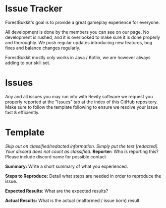 # Issue Tracker
ForestBukkit's goal is to provide a great gameplay experience for everyone.

All development is done by the members you can see on our page. No development is rushed, and it is overlooked to make sure it is done properly and thoroughly. We push regular updates introducing new features, bug fixes and balance changes regularly.

ForestBukkit mostly only works in Java / Kotlin, we are however always adding to our skill set.

# Issues

Any and all issues you may run into with Revity software we request you properly reported at the "Issues" tab at the index of this GitHub repository. Make sure to follow the template following to ensure we resolve your issue fast & efficiently.

# Template

*Skip out on classified/redacted information. Simply put the text [redacted]. Your discord does not count as classified.*
**Reporter:**
Who is reporting this? Please include discord name for possible contact

**Summary:**
Write a short summary of what you experienced.

**Steps to Reproduce:** 
Detail what steps are needed in order to reproduce the issue.

**Expected Results:**
What are the expected results?

**Actual Results:**
What is the actual (malformed / issue born) result
